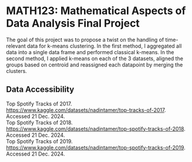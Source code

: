 # MATH123: Mathematical Aspects of Data Analysis Final Project
The goal of this project was to propose a twist on the handling of time-relevant data for k-means clustering. In the first method, I aggregated all data into a single data frame and performed classical k-means. In the second method, I applied k-means on each of the 3 datasets, aligned the groups based on centroid and reassigned each datapoint by merging the clusters. 


## Data Accessibility
Top Spotify Tracks of 2017. https://www.kaggle.com/datasets/nadintamer/top-tracks-of-2017. Accessed 21 Dec. 2024.\
Top Spotify Tracks of 2018. https://www.kaggle.com/datasets/nadintamer/top-spotify-tracks-of-2018. Accessed 21 Dec. 2024.\
Top Spotify Tracks of 2019. https://www.kaggle.com/datasets/nadintamer/top-spotify-tracks-of-2019. Accessed 21 Dec. 2024. 
